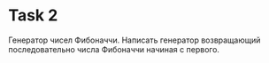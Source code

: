 # Task 2
Генератор чисел Фибоначчи. Написать генератор возвращающий
последовательно числа Фибоначчи начиная с первого.